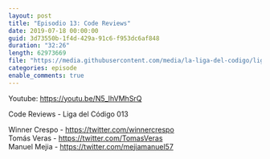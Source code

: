 ```yaml
---
layout: post
title: "Episodio 13: Code Reviews"
date: 2019-07-18 00:00:00
guid: 3d73550b-1f4d-429a-91c6-f953dc6af848
duration: "32:26"
length: 62973669
file: "https://media.githubusercontent.com/media/la-liga-del-codigo/ligadelcodigo/master/files/2019-07-25-code-reviews.mp3"
categories: episode
enable_comments: true
---
```


Youtube: https://youtu.be/N5_lhVMhSrQ

Code Reviews - Liga del Código 013

Winner Crespo - https://twitter.com/winnercrespo
<br/>Tomás Veras - https://twitter.com/TomasVeras
<br/>Manuel Mejia - https://twitter.com/mejiamanuel57
